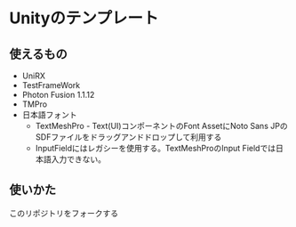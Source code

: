# Unityのテンプレート

## 使えるもの

- UniRX
- TestFrameWork
- Photon Fusion 1.1.12
- TMPro
- 日本語フォント
  - TextMeshPro - Text(UI)コンポーネントのFont AssetにNoto Sans JPのSDFファイルをドラッグアンドドロップして利用する
  - InputFieldにはレガシーを使用する。TextMeshProのInput Fieldでは日本語入力できない。

## 使いかた
このリポジトリをフォークする